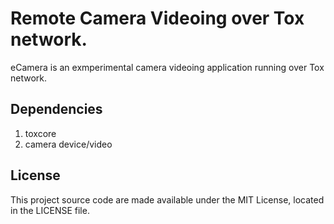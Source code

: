 # Remote Camera Videoing over Tox network.

eCamera is an exmperimental camera videoing application running over Tox network.

## Dependencies

1. toxcore
2. camera device/video

## License

This project source code are made available under the MIT License, located in the LICENSE file.